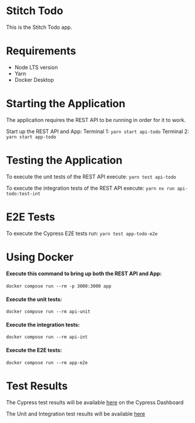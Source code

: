 
# Stitch Todo
This is the Stitch Todo app.

# Requirements
 - Node LTS version
 - Yarn
 - Docker Desktop

# Starting the Application
The application requires the REST API to be running in order for it to work.

Start up the REST API and App: 
Terminal 1: `yarn start api-todo`
Terminal 2: `yarn start app-todo`

# Testing the Application
To execute the unit tests of the REST API execute:
`yarn test api-todo`

To execute the integration tests of the REST API execute:
`yarn nx run api-todo:test-int`

# E2E Tests
To execute the Cypress E2E tests run:
`yarn test app-todo-e2e`

# Using Docker
#### Execute this command to bring up both the REST API and App:
`docker compose run --rm -p 3000:3000 app`

#### Execute the unit tests:
`docker compose run --rm api-unit`

#### Execute the integration tests:
`docker compose run --rm api-int`

#### Execute the E2E tests:
`docker compose run --rm app-e2e`

# Test Results
The Cypress test results will be available [here](https://tinyurl.com/y6mh9j9w) on the Cypress Dashboard

The Unit and Integration test results will be available [here](https://github.com/azaeng04/todo/actions)